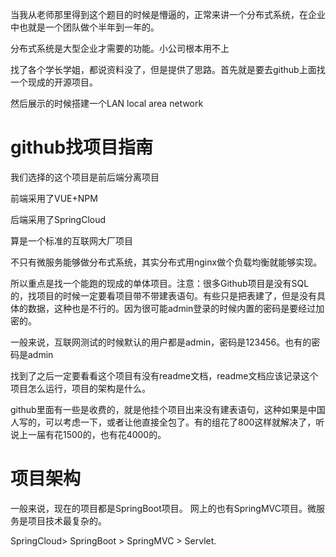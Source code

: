 当我从老师那里得到这个题目的时候是懵逼的，正常来讲一个分布式系统，在企业中也就是一个团队做个半年到一年的。

分布式系统是大型企业才需要的功能。小公司根本用不上

找了各个学长学姐，都说资料没了，但是提供了思路。首先就是要去github上面找一个现成的开源项目。

然后展示的时候搭建一个LAN local area network

# github找项目指南

我们选择的这个项目是前后端分离项目

前端采用了VUE+NPM

后端采用了SpringCloud 

算是一个标准的互联网大厂项目

不只有微服务能够做分布式系统，其实分布式用nginx做个负载均衡就能够实现。

所以重点是找一个能跑的现成的单体项目。注意：很多Github项目是没有SQL的，找项目的时候一定要看项目带不带建表语句。有些只是把表建了，但是没有具体的数据，这种也是不行的。因为很可能admin登录的时候内置的密码是要经过加密的。

一般来说，互联网测试的时候默认的用户都是admin，密码是123456。也有的密码是admin

找到了之后一定要看看这个项目有没有readme文档，readme文档应该记录这个项目怎么运行，项目的架构是什么。

github里面有一些是收费的，就是他挂个项目出来没有建表语句，这种如果是中国人写的，可以考虑一下，或者让他直接全包了。有的组花了800这样就解决了，听说上一届有花1500的，也有花4000的。

# 项目架构
一般来说，现在的项目都是SpringBoot项目。 网上的也有SpringMVC项目。微服务是项目技术最复杂的。

SpringCloud> SpringBoot > SpringMVC > Servlet.



